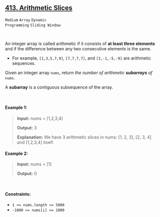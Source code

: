 ## [413. Arithmetic Slices](https://leetcode.com/problems/arithmetic-slices/)

<code>Medium</code> <code>Array</code> <code>Dynamic Programming</code> <code>Sliding Window</code>

<br>

An integer array is called arithmetic if it consists of __at least three elements__ and if the difference between any two consecutive elements is the same.

- For example, <code>[1,3,5,7,9]</code>, <code>[7,7,7,7]</code>, and <code>[3,-1,-5,-9]</code> are arithmetic sequences.

Given an integer array <code>nums</code>, return *the number of arithmetic __subarrays__ of* <code>nums</code>.

A __subarray__ is a contiguous subsequence of the array.

<br>

#### Example 1:

> __Input:__ nums = [1,2,3,4]
>
> __Output:__ 3
>
> __Explanation:__ We have 3 arithmetic slices in nums: [1, 2, 3], [2, 3, 4] and [1,2,3,4] itself.

#### Example 2:

> __Input:__ nums = [1]
>
> __Output:__ 0

<br>

#### Constraints:

- <code>1 <= nums.length <= 5000</code>
- <code>-1000 <= nums[i] <= 1000</code>